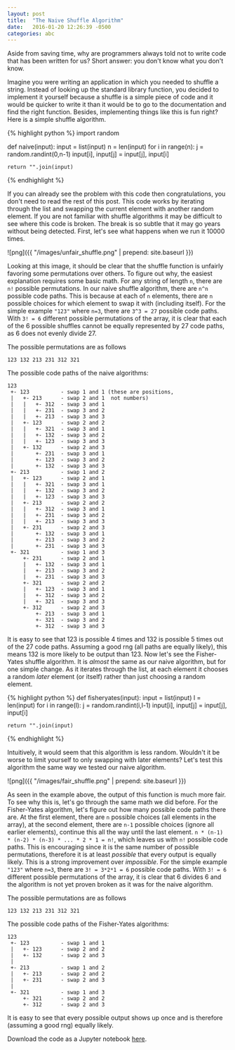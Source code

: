 ```yaml
---
layout: post
title:  "The Naive Shuffle Algorithm"
date:   2016-01-20 12:26:39 -0500
categories: abc
---
```


Aside from saving time, why are programmers always told not to write code that
has been written for us?  Short answer: you don't know what you don't know.

Imagine you were writing an application in which you needed to shuffle a
string. Instead of looking up the standard library function, you decided to
implement it yourself because a shuffle is a simple piece of code and it would
be quicker to write it than it would be to go to the documentation and find the
right function. Besides, implementing things like this is fun right? Here is a
simple shuffle algorithm.

{% highlight python %}
import random

def naive(input):
    input = list(input)
    n = len(input)
    for i in range(n):
        j = random.randint(0,n-1)
        input[i], input[j] = input[j], input[i]

    return "".join(input)
{% endhighlight %}

If you can already see the problem with this code then congratulations, you
don't need to read the rest of this post.  This code works by iterating through
the list and swapping the current element with another random element. If you
are not familiar with shuffle algorithms it may be difficult to see where this
code is broken. The break is so subtle that it may go years without being
detected. First, let's see what happens when we run it 10000 times.


![png]({{ "/images/unfair_shuffle.png" | prepend: site.baseurl }})

Looking at this image, it should be clear that the shuffle function is unfairly
favoring some permutations over others. To figure out why, the easiest
explanation requires some basic math.  For any string of length `n`, there are
`n!` possible permutations. In our naive shuffle algorithm, there are `n^n`
possible code paths. This is because at each of `n` elements, there are `n`
possible choices for which element to swap it with (including itself).  For the
simple example `"123"` where `n=3`, there are `3^3 = 27` possible code paths.
With `3! = 6` different possible permutations of the array, it is clear that
each of the 6 possible shuffles cannot be equally represented by 27 code paths,
as 6 does not evenly divide 27.

The possible permutations are as follows

    123 132 213 231 312 321

The possible code paths of the naive algorithms:

    123
     +- 123          - swap 1 and 1 (these are positions,
     |   +- 213      - swap 2 and 1  not numbers)
     |   |   +- 312  - swap 3 and 1
     |   |   +- 231  - swap 3 and 2
     |   |   +- 213  - swap 3 and 3
     |   +- 123      - swap 2 and 2
     |   |   +- 321  - swap 3 and 1
     |   |   +- 132  - swap 3 and 2
     |   |   +- 123  - swap 3 and 3
     |   +- 132      - swap 2 and 3
     |       +- 231  - swap 3 and 1
     |       +- 123  - swap 3 and 2
     |       +- 132  - swap 3 and 3
     +- 213          - swap 1 and 2
     |   +- 123      - swap 2 and 1
     |   |   +- 321  - swap 3 and 1
     |   |   +- 132  - swap 3 and 2
     |   |   +- 123  - swap 3 and 3
     |   +- 213      - swap 2 and 2
     |   |   +- 312  - swap 3 and 1
     |   |   +- 231  - swap 3 and 2
     |   |   +- 213  - swap 3 and 3
     |   +- 231      - swap 2 and 3
     |       +- 132  - swap 3 and 1
     |       +- 213  - swap 3 and 2
     |       +- 231  - swap 3 and 3
     +- 321          - swap 1 and 3
         +- 231      - swap 2 and 1
         |   +- 132  - swap 3 and 1
         |   +- 213  - swap 3 and 2
         |   +- 231  - swap 3 and 3
         +- 321      - swap 2 and 2
         |   +- 123  - swap 3 and 1
         |   +- 312  - swap 3 and 2
         |   +- 321  - swap 3 and 3
         +- 312      - swap 2 and 3
             +- 213  - swap 3 and 1
             +- 321  - swap 3 and 2
             +- 312  - swap 3 and 3

It is easy to see that 123 is possible 4 times and 132 is possible 5 times out
of the 27 code paths. Assuming a good rng (all paths are equally likely), this
means 132 is more likely to be output than 123. Now let's see the Fisher-Yates
shuffle algorithm.  It is _almost_ the same as our naive algorithm, but for one
simple change. As it iterates through the list, at each element it chooses a
random _later_ element (or itself) rather than just choosing a random element.

{% highlight python %}
def fisheryates(input):
    input = list(input)
    l = len(input)
    for i in range(l):
        j = random.randint(i,l-1)
        input[i], input[j] = input[j], input[i]

    return "".join(input)
{% endhighlight %}

Intuitively, it would seem that this algorithm is less random. Wouldn't it be
worse to limit yourself to only swapping with later elements? Let's test this
algorithm the same way we tested our naive algorithm.


![png]({{ "/images/fair_shuffle.png" | prepend: site.baseurl }})


As seen in the example above, the output of this function is much more fair.
To see why this is, let's go through the same math we did before.  For the
Fisher-Yates algorithm, let's figure out how many possible code paths there
are.  At the first element, there are `n` possible choices (all elements in the
array), at the second element, there are `n-1` possible choices (ignore all
earlier elements), continue this all the way until the last element.  `n *
(n-1) * (n-2) * (n-3) * ... * 2 * 1 = n!`, which leaves us with `n!` possible
code paths.  This is encouraging since it is the same number of possible
permutations, therefore it is at least *possible* that every output is equally
likely. This is a strong improvement over *impossible*.  For the simple example
`"123"` where `n=3`, there are `3! = 3*2*1 = 6` possible code paths.  With `3!
= 6` different possible permutations of the array, it is clear that 6 divides 6
and the algorithm is not yet proven broken as it was for the naive algorithm.

The possible permutations are as follows

    123 132 213 231 312 321

The possible code paths of the Fisher-Yates algorithms:

    123
     +- 123          - swap 1 and 1
     |   +- 123      - swap 2 and 2
     |   +- 132      - swap 2 and 3
     |
     +- 213          - swap 1 and 2
     |   +- 213      - swap 2 and 2
     |   +- 231      - swap 2 and 3
     |
     +- 321          - swap 1 and 3
         +- 321      - swap 2 and 2
         +- 312      - swap 2 and 3

It is easy to see that every possible output shows up once and is therefore
(assuming a good rng) equally likely.

Download the code as a Jupyter notebook  [here](/images/fisheryates.ipynb).
